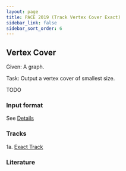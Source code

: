 ```yaml
---
layout: page
title: PACE 2019 (Track Vertex Cover Exact)
sidebar_link: false
sidebar_sort_order: 6
---
```


## Vertex Cover 
Given:
A graph.

Task:
Output a vertex cover of smallest size.


TODO
### Input format

See [Details](htd_format)

### Tracks
1a. [Exact Track](vc_exact)
    
### Literature




